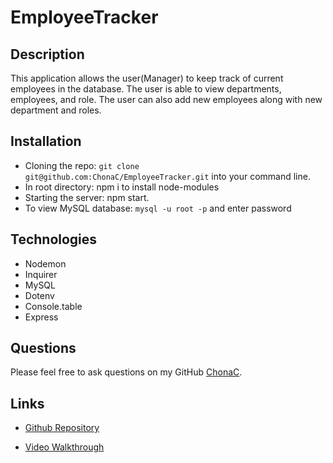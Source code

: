 # EmployeeTracker

## Description
This application allows the user(Manager) to keep track of current employees in the database. The user is able to view departments, employees, and role. The user can also add new employees along with new department and roles. 

## Installation
* Cloning the repo: `git clone git@github.com:ChonaC/EmployeeTracker.git` into your command line.
* In root directory: npm i to install node-modules
* Starting the server: npm start.
* To view MySQL database: `mysql -u root -p` and enter password

## Technologies
* Nodemon
* Inquirer
* MySQL
* Dotenv
* Console.table
* Express

## Questions
Please feel free to ask questions on my GitHub [ChonaC][github-chona].

## Links

* [Github Repository][github-repo]

* [Video Walkthrough][video-walkthrough]




[github-chona]: https://github.com/ChonaC
[github-repo]: https://github.com/ChonaC/EmployeeTracker
[video-walkthrough]: https://drive.google.com/file/d/1HpVK_qQ6XJSpO81jvIsTq7V2XLkysVVf/view